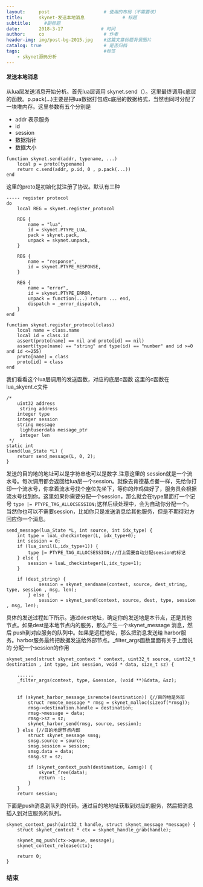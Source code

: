 ```yaml
---
layout:     post                    # 使用的布局（不需要改）
title:      skynet-发送本地消息              # 标题 
subtitle:     #副标题
date:       2018-3-17              # 时间
author:     co                      # 作者
header-img: img/post-bg-2015.jpg    #这篇文章标题背景图片
catalog: true                       # 是否归档
tags:                               #标签
    - skynet源码分析
---
```

#### 发送本地消息
从lua层发送消息开始分析。首先lua层调用 skynet.send（）。这里最终调用c底层的函数。p.pack(...)主要是把lua数据打包成c底层的数据格式，当然也同时分配了一块堆内存。这里参数有五个分别是 
- addr 表示服务
- id 
- session 
- 数据指针
- 数据大小


```
function skynet.send(addr, typename, ...)
	local p = proto[typename]
	return c.send(addr, p.id, 0 , p.pack(...))
end
```
这里的proto是初始化就注册了协议。默认有三种
```
----- register protocol
do
	local REG = skynet.register_protocol

	REG {
		name = "lua",
		id = skynet.PTYPE_LUA,
		pack = skynet.pack,
		unpack = skynet.unpack,
	}

	REG {
		name = "response",
		id = skynet.PTYPE_RESPONSE,
	}

	REG {
		name = "error",
		id = skynet.PTYPE_ERROR,
		unpack = function(...) return ... end,
		dispatch = _error_dispatch,
	}
end

function skynet.register_protocol(class)
	local name = class.name
	local id = class.id
	assert(proto[name] == nil and proto[id] == nil)
	assert(type(name) == "string" and type(id) == "number" and id >=0 and id <=255)
	proto[name] = class
	proto[id] = class
end

```
我们看看这个lua层调用的发送函数，对应的底层c函数 这里的c函数在 lua_skyent.c文件
```
/*
	uint32 address
	 string address
	integer type
	integer session
	string message
	 lightuserdata message_ptr
	 integer len
 */
static int
lsend(lua_State *L) {
	return send_message(L, 0, 2);
}
```
发送的目的地的地址可以是字符串也可以是数字.注意这里的 session就是一个流水号。每次调用都会返回给lua层一个session。就像去肯德基点餐一样，先给你打印一个流水号，你拿着流水号找个座位先坐下，等你的炸鸡做好了，服务员会根据流水号找到你。这里如果你需要分配一个session，那么就会在type里面打一个记号 `type |= PTYPE_TAG_ALLOCSESSION;`这样后续处理中，会为自动你分配一个。当然你也可以不需要session，比如你只是发送消息给其他服务，但是不期待对方回应你一个消息。

```
send_message(lua_State *L, int source, int idx_type) {
	int type = luaL_checkinteger(L, idx_type+0);
	int session = 0;
	if (lua_isnil(L,idx_type+1)) {
		type |= PTYPE_TAG_ALLOCSESSION;//打上需要自动分配seesion的标记
	} else {
		session = luaL_checkinteger(L,idx_type+1);
	}

	if (dest_string) {
			session = skynet_sendname(context, source, dest_string, type, session , msg, len);
		} else {
			session = skynet_send(context, source, dest, type, session , msg, len);

```
具体的发送过程如下所示。通过dest地址，确定你的发送地是本节点，还是其他节点。如果dest是本地节点内的服务，那么产生一个skynet_message 消息，然后 push到对应服务的队列中。如果是远程地址，那么把消息发送给 harbor服务。harbor服务最终把数据发送给外部节点。_filter_args函数里面有关于上面说的 分配一个session的作用

```
skynet_send(struct skynet_context * context, uint32_t source, uint32_t destination , int type, int session, void * data, size_t sz) {

	......
	_filter_args(context, type, &session, (void **)&data, &sz);

	
	if (skynet_harbor_message_isremote(destination)) {//目的地是外部
		struct remote_message * rmsg = skynet_malloc(sizeof(*rmsg));
		rmsg->destination.handle = destination;
		rmsg->message = data;
		rmsg->sz = sz;
		skynet_harbor_send(rmsg, source, session);
	} else {//目的地是节点内部
		struct skynet_message smsg;
		smsg.source = source;
		smsg.session = session;
		smsg.data = data;
		smsg.sz = sz;

		if (skynet_context_push(destination, &smsg)) {
			skynet_free(data);
			return -1;
		}
	}
	return session;

```

下面是push消息到队列的代码。通过目的地地址获取到对应的服务，然后把消息插入到对应服务的队列。
```
skynet_context_push(uint32_t handle, struct skynet_message *message) {
	struct skynet_context * ctx = skynet_handle_grab(handle);

	skynet_mq_push(ctx->queue, message);
	skynet_context_release(ctx);

	return 0;
}
```

### 结束